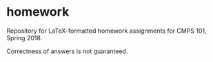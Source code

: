 # homework
Repository for LaTeX-formatted homework assignments for CMPS 101, Spring 2018.

Correctness of answers is not guaranteed.

